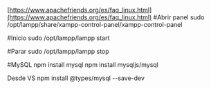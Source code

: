 [https://www.apachefriends.org/es/faq_linux.html](https://www.apachefriends.org/es/faq_linux.html)
#Abrir panel
sudo /opt/lampp/share/xampp-control-panel/xampp-control-panel

#Inicio
sudo /opt/lampp/lampp start

#Parar
sudo /opt/lampp/lampp stop


#MySQL
npm install mysql
npm install mysqljs/mysql

Desde VS
npm install @types/mysql --save-dev
